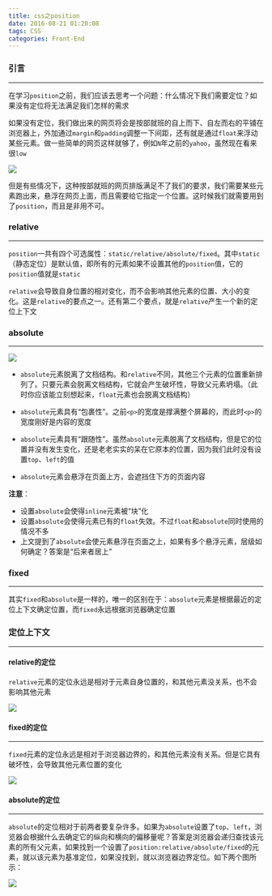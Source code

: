 ```yaml
---
title: css之position
date: 2016-08-21 01:20:08
tags: CSS
categories: Front-End
---
```


### 引言
---

在学习`position`之前，我们应该去思考一个问题：什么情况下我们需要定位？如果没有定位将无法满足我们怎样的需求
<!--more-->
如果没有定位，我们做出来的网页将会是按部就班的自上而下、自左而右的平铺在浏览器上，外加通过`margin`和`padding`调整一下间距，还有就是通过`float`来浮动某些元素。做一些简单的网页这样就够了，例如`N`年之前的`yahoo`，虽然现在看来很`low`

![](http://images.cnitblog.com/blog2015/138012/201503/090756276438351.png)

但是有些情况下，这种按部就班的网页排版满足不了我们的要求，我们需要某些元素跑出来，悬浮在网页上面，而且需要给它指定一个位置。这时候我们就需要用到了`position`，而且是非用不可。

### relative
---

`position`一共有四个可选属性：`static/relative/absolute/fixed`。其中`static`（静态定位）是默认值，即所有的元素如果不设置其他的`position`值，它的`position`值就是`static`

`relative`会导致自身位置的相对变化，而不会影响其他元素的位置、大小的变化。这是`relative`的要点之一。还有第二个要点，就是`relative`产生一个新的定位上下文

### absolute
---

![](http://images.cnitblog.com/blog2015/138012/201503/090759476741328.png)


-  `absolute`元素脱离了文档结构。和`relative`不同，其他三个元素的位置重新排列了。只要元素会脱离文档结构，它就会产生破坏性，导致父元素坍塌。（此时你应该能立刻想起来，`float`元素也会脱离文档结构）

-  `absolute`元素具有“包裹性”。之前`<p>`的宽度是撑满整个屏幕的，而此时`<p>`的宽度刚好是内容的宽度

- `absolute`元素具有“跟随性”。虽然`absolute`元素脱离了文档结构，但是它的位置并没有发生变化，还是老老实实的呆在它原本的位置，因为我们此时没有设置`top`、`left`的值

- `absolute`元素会悬浮在页面上方，会遮挡住下方的页面内容

**注意**：

- 设置`absolute`会使得`inline`元素被“块”化
- 设置`absolute`会使得元素已有的`float`失效。不过`float`和`absolute`同时使用的情况不多
- 上文提到了`absolute`会使元素悬浮在页面之上，如果有多个悬浮元素，层级如何确定？答案是“后来者居上”


### fixed
---

其实`fixed`和`absolute`是一样的，唯一的区别在于：`absolute`元素是根据最近的定位上下文确定位置，而`fixed`永远根据浏览器确定位置

### 定位上下文
---

#### relative的定位

`relative`元素的定位永远是相对于元素自身位置的，和其他元素没关系，也不会影响其他元素

![](http://images.cnitblog.com/blog2015/138012/201503/090804243309447.png)

#### fixed的定位
---

`fixed`元素的定位永远是相对于浏览器边界的，和其他元素没有关系。但是它具有破坏性，会导致其他元素位置的变化

![](http://images.cnitblog.com/blog2015/138012/201503/090804452689278.png)

#### absolute的定位
---

`absolute`的定位相对于前两者要复杂许多。如果为`absolute`设置了`top`、`left`，浏览器会根据什么去确定它的纵向和横向的偏移量呢？答案是浏览器会递归查找该元素的所有父元素，如果找到一个设置了`position:relative/absolute/fixed`的元素，就以该元素为基准定位，如果没找到，就以浏览器边界定位。如下两个图所示：

![](http://images.cnitblog.com/blog2015/138012/201503/090805139874485.png)
